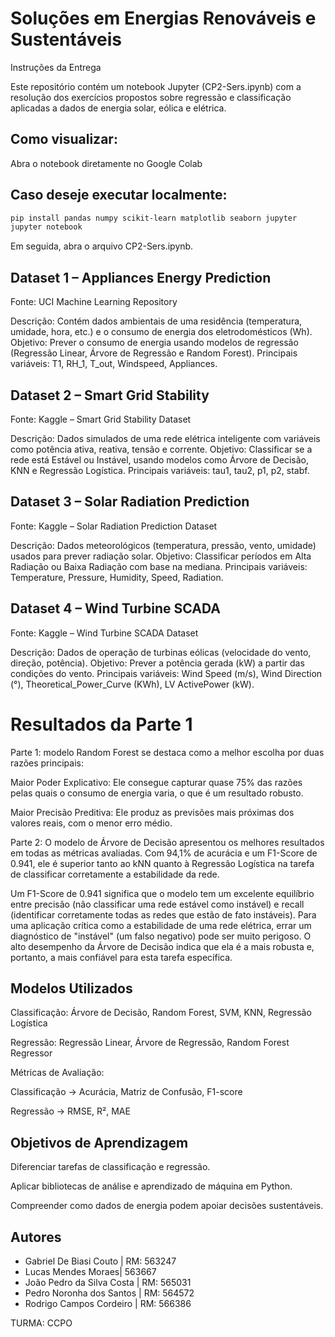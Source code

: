 # Soluções em Energias Renováveis e Sustentáveis
Instruções da Entrega

Este repositório contém um notebook Jupyter (CP2-Sers.ipynb) com a resolução dos exercícios propostos sobre regressão e classificação aplicadas a dados de energia solar, eólica e elétrica.

## Como visualizar:

Abra o notebook diretamente no Google Colab

## Caso deseje executar localmente:

```bash
pip install pandas numpy scikit-learn matplotlib seaborn jupyter
jupyter notebook
```


Em seguida, abra o arquivo CP2-Sers.ipynb.

## Dataset 1 – Appliances Energy Prediction

Fonte: UCI Machine Learning Repository

Descrição: Contém dados ambientais de uma residência (temperatura, umidade, hora, etc.) e o consumo de energia dos eletrodomésticos (Wh).
Objetivo: Prever o consumo de energia usando modelos de regressão (Regressão Linear, Árvore de Regressão e Random Forest).
Principais variáveis: T1, RH_1, T_out, Windspeed, Appliances.

## Dataset 2 – Smart Grid Stability

Fonte: Kaggle – Smart Grid Stability Dataset

Descrição: Dados simulados de uma rede elétrica inteligente com variáveis como potência ativa, reativa, tensão e corrente.
Objetivo: Classificar se a rede está Estável ou Instável, usando modelos como Árvore de Decisão, KNN e Regressão Logística.
Principais variáveis: tau1, tau2, p1, p2, stabf.

## Dataset 3 – Solar Radiation Prediction

Fonte: Kaggle – Solar Radiation Prediction Dataset

Descrição: Dados meteorológicos (temperatura, pressão, vento, umidade) usados para prever radiação solar.
Objetivo: Classificar períodos em Alta Radiação ou Baixa Radiação com base na mediana.
Principais variáveis: Temperature, Pressure, Humidity, Speed, Radiation.

## Dataset 4 – Wind Turbine SCADA

Fonte: Kaggle – Wind Turbine SCADA Dataset

Descrição: Dados de operação de turbinas eólicas (velocidade do vento, direção, potência).
Objetivo: Prever a potência gerada (kW) a partir das condições do vento.
Principais variáveis: Wind Speed (m/s), Wind Direction (°), Theoretical_Power_Curve (KWh), LV ActivePower (kW).
# Resultados da Parte 1

Parte 1: modelo Random Forest se destaca como a melhor escolha por duas razões principais:

Maior Poder Explicativo: Ele consegue capturar quase 75% das razões pelas quais o consumo de energia varia, o que é um resultado robusto.

Maior Precisão Preditiva: Ele produz as previsões mais próximas dos valores reais, com o menor erro médio.

Parte 2: O modelo de Árvore de Decisão apresentou os melhores resultados em todas as métricas avaliadas. Com 94,1% de acurácia e um F1-Score de 0.941, ele é superior tanto ao kNN quanto à Regressão Logística na tarefa de classificar corretamente a estabilidade da rede.

Um F1-Score de 0.941 significa que o modelo tem um excelente equilíbrio entre precisão (não classificar uma rede estável como instável) e recall (identificar corretamente todas as redes que estão de fato instáveis). Para uma aplicação crítica como a estabilidade de uma rede elétrica, errar um diagnóstico de "instável" (um falso negativo) pode ser muito perigoso. O alto desempenho da Árvore de Decisão indica que ela é a mais robusta e, portanto, a mais confiável para esta tarefa específica.

## Modelos Utilizados

Classificação: Árvore de Decisão, Random Forest, SVM, KNN, Regressão Logística

Regressão: Regressão Linear, Árvore de Regressão, Random Forest Regressor

Métricas de Avaliação:

Classificação → Acurácia, Matriz de Confusão, F1-score

Regressão → RMSE, R², MAE

## Objetivos de Aprendizagem

Diferenciar tarefas de classificação e regressão.

Aplicar bibliotecas de análise e aprendizado de máquina em Python.

Compreender como dados de energia podem apoiar decisões sustentáveis.

## Autores

- Gabriel De Biasi Couto | RM: 563247
- Lucas Mendes Moraes| 563667
- João Pedro da Silva Costa | RM: 565031
- Pedro Noronha dos Santos | RM: 564572
- Rodrigo Campos Cordeiro | RM: 566386
  
TURMA: CCPO
